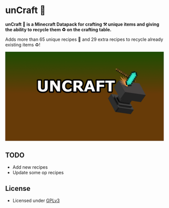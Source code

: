 # unCraft 🔨

**unCraft 🔨 is a Minecraft Datapack for crafting ⚒️ unique items and giving the ability to recycle them ♻️ on the crafting table.**

Adds more than 65 unique recipes 🧰 and 29 extra recipes to recycle already existing items ♻️!

![unCraft Logo](assets/uncraft_logo.png)

## TODO

- Add new recipes
- Update some op recipes

## License

- Licensed under [GPLv3](LICENSE)
